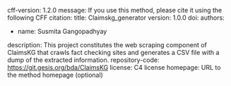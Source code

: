 cff-version: 1.2.0
message: If you use this method, please cite it using the following CFF citation:
title: Claimskg_generator
version: 1.0.0
doi: 
authors:
  - name: Susmita Gangopadhyay
    

description: This project constitutes the web scraping component of ClaimsKG that crawls fact checking sites and generates a CSV file with a dump of the extracted information.
repository-code: https://git.gesis.org/bda/ClaimsKG
license: C4 license
homepage: URL to the method homepage (optional)

